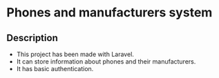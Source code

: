 # Phones and manufacturers system
## Description
- This project has been made with Laravel. <br/>
- It can store information about phones and their manufacturers. <br/>
- It has basic authentication.
